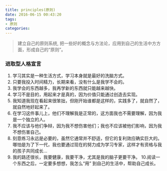 ```yaml
---
title: principles(原则)
date: 2016-06-15 00:43:20
tags:
- 原则
categories:
---
```


> 建立自己的原则系统, 把一些好的概念与方法论，应用到自己的生活中方方面，形成自己的“原则”。


### 进取型人格宣言
1. 学习其实是一种生活方式，学习本身就是最好的洗脑方式。
2. 只要我投入时间精力，长期来看，没有什么是我学不会的。
3. 我学会的东西越多，我再学新的东西就只能越来越快。
4. 学习不是目的，用起来才是真的，因为价值只能通过创造去实现。
5. 我知道我现在看起来很笨拙，但刚开始谁都是这样的，实践多了，就自然了，就自然地好起来了。
6. 在学习这件事儿上，他们不理解我是正常的，这方面我也不需要理解，因为我是一个独立的人。
7. 我不应该与他们争辩，因为我不想伤害他们；我也不应该被他们影响，因为我不想伤害自己。
8. 刻意练习永远是必要的，虽然它通常并不舒适，但它的复利效应确实巨大的。哪怕是为了下一代，我也要通过现在的努力成为学习专家，这样才有资格与我的孩子共同成长…
9. 我的路还很长，我要健康，我要干净，尤其是我的脑子更要干净。
10.阅读一个东西之后，一定要多想想，我怎么“用” 到自己的生活中，帮助自己成长。

